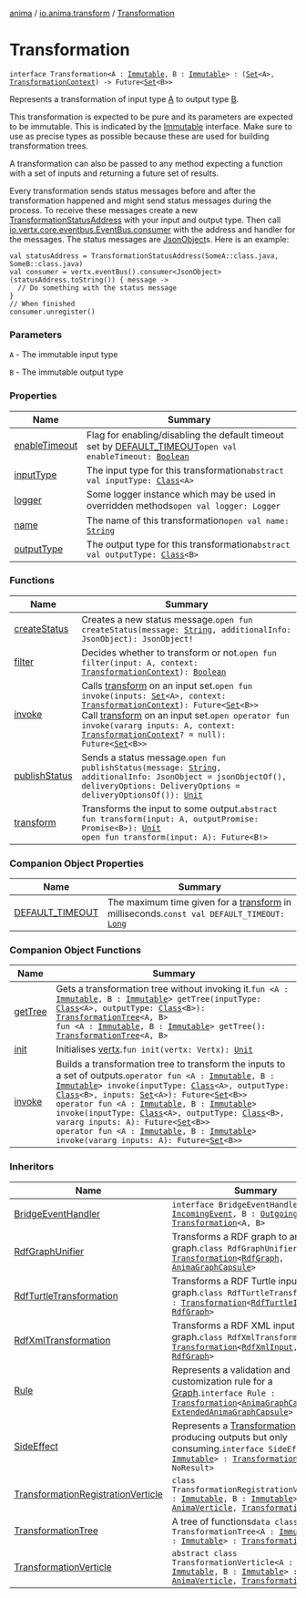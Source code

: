 [anima](../../index.md) / [io.anima.transform](../index.md) / [Transformation](./index.md)

# Transformation

`interface Transformation<A : `[`Immutable`](../-immutable/index.md)`, B : `[`Immutable`](../-immutable/index.md)`> : (`[`Set`](https://kotlinlang.org/api/latest/jvm/stdlib/kotlin.collections/-set/index.html)`<A>, `[`TransformationContext`](../-transformation-context/index.md)`) -> Future<`[`Set`](https://kotlinlang.org/api/latest/jvm/stdlib/kotlin.collections/-set/index.html)`<B>>`

Represents a transformation of input type [A](index.md#A) to output type [B](index.md#B).

This transformation is expected to be pure and its parameters are expected to be immutable.
This is indicated by the [Immutable](../-immutable/index.md) interface. Make sure to use as precise types as possible because
these are used for building transformation trees.

A transformation can also be passed to any method expecting a function with a set of inputs
and returning a future set of results.

Every transformation sends status messages before and after the transformation happened and might send
status messages during the process. To receive these messages create a new [TransformationStatusAddress](../-transformation-status-address/index.md)
with your input and output type. Then call [io.vertx.core.eventbus.EventBus.consumer](#) with the address
and handler for the messages. The status messages are [JsonObject](#)s. Here is an example:

```
val statusAddress = TransformationStatusAddress(SomeA::class.java, SomeB::class.java)
val consumer = vertx.eventBus().consumer<JsonObject>(statusAddress.toString()) { message ->
  // Do something with the status message
}
// When finished
consumer.unregister()
```

### Parameters

`A` - The immutable input type

`B` - The immutable output type

### Properties

| Name | Summary |
|---|---|
| [enableTimeout](enable-timeout.md) | Flag for enabling/disabling the default timeout set by [DEFAULT_TIMEOUT](-d-e-f-a-u-l-t_-t-i-m-e-o-u-t.md)`open val enableTimeout: `[`Boolean`](https://kotlinlang.org/api/latest/jvm/stdlib/kotlin/-boolean/index.html) |
| [inputType](input-type.md) | The input type for this transformation`abstract val inputType: `[`Class`](https://docs.oracle.com/javase/6/docs/api/java/lang/Class.html)`<A>` |
| [logger](logger.md) | Some logger instance which may be used in overridden methods`open val logger: Logger` |
| [name](name.md) | The name of this transformation`open val name: `[`String`](https://kotlinlang.org/api/latest/jvm/stdlib/kotlin/-string/index.html) |
| [outputType](output-type.md) | The output type for this transformation`abstract val outputType: `[`Class`](https://docs.oracle.com/javase/6/docs/api/java/lang/Class.html)`<B>` |

### Functions

| Name | Summary |
|---|---|
| [createStatus](create-status.md) | Creates a new status message.`open fun createStatus(message: `[`String`](https://kotlinlang.org/api/latest/jvm/stdlib/kotlin/-string/index.html)`, additionalInfo: JsonObject): JsonObject!` |
| [filter](filter.md) | Decides whether to transform or not.`open fun filter(input: A, context: `[`TransformationContext`](../-transformation-context/index.md)`): `[`Boolean`](https://kotlinlang.org/api/latest/jvm/stdlib/kotlin/-boolean/index.html) |
| [invoke](invoke.md) | Calls [transform](transform.md) on an input set.`open fun invoke(inputs: `[`Set`](https://kotlinlang.org/api/latest/jvm/stdlib/kotlin.collections/-set/index.html)`<A>, context: `[`TransformationContext`](../-transformation-context/index.md)`): Future<`[`Set`](https://kotlinlang.org/api/latest/jvm/stdlib/kotlin.collections/-set/index.html)`<B>>`<br>Call [transform](transform.md) on an input set.`open operator fun invoke(vararg inputs: A, context: `[`TransformationContext`](../-transformation-context/index.md)`? = null): Future<`[`Set`](https://kotlinlang.org/api/latest/jvm/stdlib/kotlin.collections/-set/index.html)`<B>>` |
| [publishStatus](publish-status.md) | Sends a status message.`open fun publishStatus(message: `[`String`](https://kotlinlang.org/api/latest/jvm/stdlib/kotlin/-string/index.html)`, additionalInfo: JsonObject = jsonObjectOf(), deliveryOptions: DeliveryOptions = deliveryOptionsOf()): `[`Unit`](https://kotlinlang.org/api/latest/jvm/stdlib/kotlin/-unit/index.html) |
| [transform](transform.md) | Transforms the input to some output.`abstract fun transform(input: A, outputPromise: Promise<B>): `[`Unit`](https://kotlinlang.org/api/latest/jvm/stdlib/kotlin/-unit/index.html)<br>`open fun transform(input: A): Future<B!>` |

### Companion Object Properties

| Name | Summary |
|---|---|
| [DEFAULT_TIMEOUT](-d-e-f-a-u-l-t_-t-i-m-e-o-u-t.md) | The maximum time given for a [transform](transform.md) in milliseconds.`const val DEFAULT_TIMEOUT: `[`Long`](https://kotlinlang.org/api/latest/jvm/stdlib/kotlin/-long/index.html) |

### Companion Object Functions

| Name | Summary |
|---|---|
| [getTree](get-tree.md) | Gets a transformation tree without invoking it.`fun <A : `[`Immutable`](../-immutable/index.md)`, B : `[`Immutable`](../-immutable/index.md)`> getTree(inputType: `[`Class`](https://docs.oracle.com/javase/6/docs/api/java/lang/Class.html)`<A>, outputType: `[`Class`](https://docs.oracle.com/javase/6/docs/api/java/lang/Class.html)`<B>): `[`TransformationTree`](../-transformation-tree/index.md)`<A, B>`<br>`fun <A : `[`Immutable`](../-immutable/index.md)`, B : `[`Immutable`](../-immutable/index.md)`> getTree(): `[`TransformationTree`](../-transformation-tree/index.md)`<A, B>` |
| [init](init.md) | Initialises [vertx](init.md#io.anima.transform.Transformation.Companion$init(io.vertx.core.Vertx)/vertx).`fun init(vertx: Vertx): `[`Unit`](https://kotlinlang.org/api/latest/jvm/stdlib/kotlin/-unit/index.html) |
| [invoke](invoke.md) | Builds a transformation tree to transform the inputs to a set of outputs.`operator fun <A : `[`Immutable`](../-immutable/index.md)`, B : `[`Immutable`](../-immutable/index.md)`> invoke(inputType: `[`Class`](https://docs.oracle.com/javase/6/docs/api/java/lang/Class.html)`<A>, outputType: `[`Class`](https://docs.oracle.com/javase/6/docs/api/java/lang/Class.html)`<B>, inputs: `[`Set`](https://kotlinlang.org/api/latest/jvm/stdlib/kotlin.collections/-set/index.html)`<A>): Future<`[`Set`](https://kotlinlang.org/api/latest/jvm/stdlib/kotlin.collections/-set/index.html)`<B>>`<br>`operator fun <A : `[`Immutable`](../-immutable/index.md)`, B : `[`Immutable`](../-immutable/index.md)`> invoke(inputType: `[`Class`](https://docs.oracle.com/javase/6/docs/api/java/lang/Class.html)`<A>, outputType: `[`Class`](https://docs.oracle.com/javase/6/docs/api/java/lang/Class.html)`<B>, vararg inputs: A): Future<`[`Set`](https://kotlinlang.org/api/latest/jvm/stdlib/kotlin.collections/-set/index.html)`<B>>`<br>`operator fun <A : `[`Immutable`](../-immutable/index.md)`, B : `[`Immutable`](../-immutable/index.md)`> invoke(vararg inputs: A): Future<`[`Set`](https://kotlinlang.org/api/latest/jvm/stdlib/kotlin.collections/-set/index.html)`<B>>` |

### Inheritors

| Name | Summary |
|---|---|
| [BridgeEventHandler](../../io.anima.web/-bridge-event-handler.md) | `interface BridgeEventHandler<A : `[`IncomingEvent`](../../io.anima.web/-incoming-event/index.md)`, B : `[`OutgoingEvent`](../../io.anima.web/-outgoing-event/index.md)`> : `[`Transformation`](./index.md)`<A, B>` |
| [RdfGraphUnifier](../../io.anima.owl/-rdf-graph-unifier/index.md) | Transforms a RDF graph to an Anima graph.`class RdfGraphUnifier : `[`Transformation`](./index.md)`<`[`RdfGraph`](../../io.anima.owl/-rdf-graph/index.md)`, `[`AnimaGraphCapsule`](../-anima-graph-capsule/index.md)`>` |
| [RdfTurtleTransformation](../../io.anima.owl/-rdf-turtle-transformation/index.md) | Transforms a RDF Turtle input to a RDF graph.`class RdfTurtleTransformation : `[`Transformation`](./index.md)`<`[`RdfTurtleInput`](../../io.anima.owl/-rdf-turtle-input/index.md)`, `[`RdfGraph`](../../io.anima.owl/-rdf-graph/index.md)`>` |
| [RdfXmlTransformation](../../io.anima.owl/-rdf-xml-transformation/index.md) | Transforms a RDF XML input to a RDF graph.`class RdfXmlTransformation : `[`Transformation`](./index.md)`<`[`RdfXmlInput`](../../io.anima.owl/-rdf-xml-input/index.md)`, `[`RdfGraph`](../../io.anima.owl/-rdf-graph/index.md)`>` |
| [Rule](../../io.anima.graph/-rule/index.md) | Represents a validation and customization rule for a [Graph](../../io.anima.graph/-graph/index.md).`interface Rule : `[`Transformation`](./index.md)`<`[`AnimaGraphCapsule`](../-anima-graph-capsule/index.md)`, `[`ExtendedAnimaGraphCapsule`](../-extended-anima-graph-capsule/index.md)`>` |
| [SideEffect](../-side-effect/index.md) | Represents a [Transformation](./index.md) not producing outputs but only consuming.`interface SideEffect<A : `[`Immutable`](../-immutable/index.md)`> : `[`Transformation`](./index.md)`<A, NoResult>` |
| [TransformationRegistrationVerticle](../-transformation-registration-verticle/index.md) | `class TransformationRegistrationVerticle<A : `[`Immutable`](../-immutable/index.md)`, B : `[`Immutable`](../-immutable/index.md)`> : `[`AnimaVerticle`](../../io.anima/-anima-verticle/index.md)`, `[`Transformation`](./index.md)`<A, B>` |
| [TransformationTree](../-transformation-tree/index.md) | A tree of functions`data class TransformationTree<A : `[`Immutable`](../-immutable/index.md)`, B : `[`Immutable`](../-immutable/index.md)`> : `[`Transformation`](./index.md)`<A, B>` |
| [TransformationVerticle](../-transformation-verticle/index.md) | `abstract class TransformationVerticle<A : `[`Immutable`](../-immutable/index.md)`, B : `[`Immutable`](../-immutable/index.md)`> : `[`AnimaVerticle`](../../io.anima/-anima-verticle/index.md)`, `[`Transformation`](./index.md)`<A, B>` |
